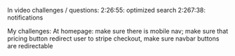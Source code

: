 In video challenges / questions:
2:26:55: optimized search
2:267:38: notifications

My challenges:
At homepage: make sure there is mobile nav; make sure that pricing button redirect user to stripe checkout, make sure navbar buttons are redirectable
